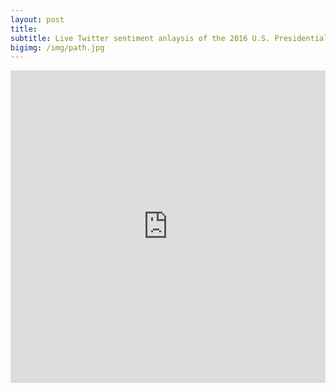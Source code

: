 ```yaml
---
layout: post
title:
subtitle: Live Twitter sentiment anlaysis of the 2016 U.S. Presidential Candidates
bigimg: /img/path.jpg
---
```


<iframe id="Campaign" src="http://52.38.152.177:3838/Campaign/" style="border: none; width: 100%; height: 500px" frameborder="0"></iframe>
